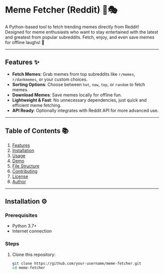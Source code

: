 # Meme Fetcher (Reddit) 🤖🎭  

A Python-based tool to fetch trending memes directly from Reddit! Designed for meme enthusiasts who want to stay entertained with the latest and greatest from popular subreddits. Fetch, enjoy, and even save memes for offline laughs! 🎉  

---

## Features ✨  
- **Fetch Memes**: Grab memes from top subreddits like `r/memes`, `r/dankmemes`, or your custom choices.  
- **Sorting Options**: Choose between `hot`, `new`, `top`, or `random` to fetch memes.  
- **Download Memes**: Save memes locally for offline fun.  
- **Lightweight & Fast**: No unnecessary dependencies, just quick and efficient meme fetching.  
- **API Ready**: Optionally integrates with Reddit API for more advanced use.  

---

## Table of Contents 📚  
1. [Features](#features)  
2. [Installation](#installation)  
3. [Usage](#usage)  
4. [Demo](#demo)  
5. [File Structure](#file-structure)  
6. [Contributing](#contributing)  
7. [License](#license)  
8. [Author](#author)  

---

## Installation ⚙️  

### Prerequisites  
- Python 3.7+  
- Internet connection  

### Steps  
1. Clone this repository:  
   ```bash
   git clone https://github.com/your-username/meme-fetcher.git
   cd meme-fetcher
